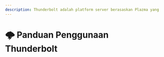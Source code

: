 ```yaml
---
description: Thunderbolt adalah platform server berasaskan Plazma yang membenarkan penggunaan patch eksperimental dibezakan sebagai Flavor untuk digunakan secara langsung.
---
```


# 🌩️ Panduan Penggunaan Thunderbolt
